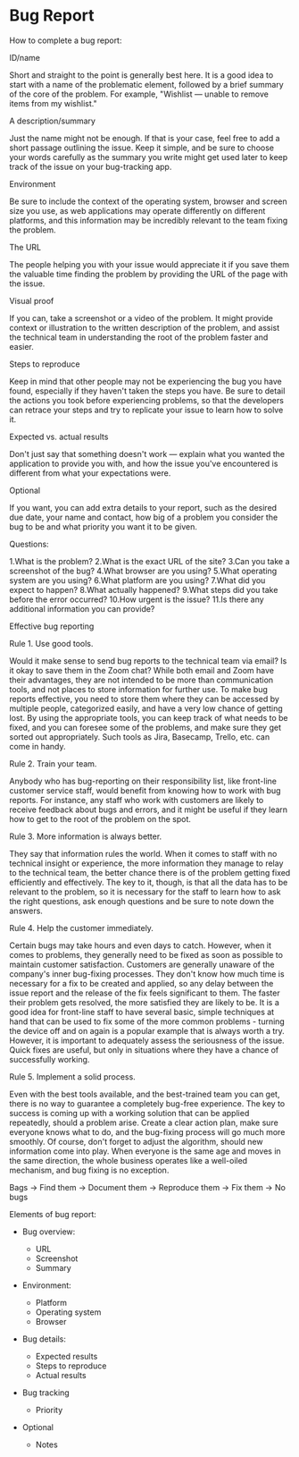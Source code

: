 # Bug Report

How to complete a bug report:

ID/name

Short and straight to the point is generally best here. It is a good idea to start
with a name of the problematic element, followed by a brief summary of the core of
the problem. For example, "Wishlist — unable to remove items from my wishlist."

A description/summary

Just the name might not be enough. If that is your case, feel free to add a short
passage outlining the issue. Keep it simple, and be sure to choose your words
carefully as the summary you write might get used later to keep track of the issue
on your bug-tracking app.

Environment

Be sure to include the context of the operating system, browser and screen size
you use, as web applications may operate differently on different platforms, and
this information may be incredibly relevant to the team fixing the problem.

The URL

The people helping you with your issue would appreciate it if you save them the
valuable time finding the problem by providing the URL of the page with the issue.

Visual proof

If you can, take a screenshot or a video of the problem. It might provide context
or illustration to the written description of the problem, and assist the technical
team in understanding the root of the problem faster and easier.

Steps to reproduce

Keep in mind that other people may not be experiencing the bug you have found,
especially if they haven't taken the steps you have. Be sure to detail the actions
you took before experiencing problems, so that the developers can retrace your
steps and try to replicate your issue to learn how to solve it.

Expected vs. actual results

Don't just say that something doesn't work — explain what you wanted the application
to provide you with, and how the issue you've encountered is different from what
your expectations were.

Optional

If you want, you can add extra details to your report, such as the desired due date,
your name and contact, how big of a problem you consider the bug to be and what
priority you want it to be given.

Questions:

1.What is the problem?
2.What is the exact URL of the site?
3.Can you take a screenshot of the bug?
4.What browser are you using?
5.What operating system are you using?
6.What platform are you using?
7.What did you expect to happen?
8.What actually happened?
9.What steps did you take before the error occurred?
10.How urgent is the issue?
11.Is there any additional information you can provide?

Effective bug reporting

Rule 1. Use good tools.

Would it make sense to send bug reports to the technical team via email? Is it
okay to save them in the Zoom chat? While both email and Zoom have their advantages,
they are not intended to be more than communication tools, and not places to store
information for further use. To make bug reports effective, you need to store them
where they can be accessed by multiple people, categorized easily, and have a very
low chance of getting lost. By using the appropriate tools, you can keep track of
what needs to be fixed, and you can foresee some of the problems, and make sure
they get sorted out appropriately. Such tools as Jira, Basecamp, Trello, etc. can
come in handy.

Rule 2. Train your team.

Anybody who has bug-reporting on their responsibility list, like front-line customer
service staff, would benefit from knowing how to work with bug reports. For instance,
any staff who work with customers are likely to receive feedback about bugs and
errors, and it might be useful if they learn how to get to the root of the problem
on the spot.

Rule 3. More information is always better.

They say that information rules the world. When it comes to staff with no technical
insight or experience, the more information they manage to relay to the technical
team, the better chance there is of the problem getting fixed efficiently and
effectively. The key to it, though, is that all the data has to be relevant to the
problem, so it is necessary for the staff to learn how to ask the right questions,
ask enough questions and be sure to note down the answers.

Rule 4. Help the customer immediately.

Certain bugs may take hours and even days to catch. However, when it comes to
problems, they generally need to be fixed as soon as possible to maintain customer
satisfaction. Customers are generally unaware of the company's inner bug-fixing
processes. They don't know how much time is necessary for a fix to be created and
applied, so any delay between the issue report and the release of the fix feels
significant to them. The faster their problem gets resolved, the more satisfied
they are likely to be. It is a good idea for front-line staff to have several
basic, simple techniques at hand that can be used to fix some of the more common
problems - turning the device off and on again is a popular example that is always
worth a try. However, it is important to adequately assess the seriousness of the
issue. Quick fixes are useful, but only in situations where they have a chance of
successfully working.

Rule 5. Implement a solid process.

Even with the best tools available, and the best-trained team you can get, there
is no way to guarantee a completely bug-free experience. The key to success is
coming up with a working solution that can be applied repeatedly, should a problem
arise. Create a clear action plan, make sure everyone knows what to do, and the
bug-fixing process will go much more smoothly. Of course, don't forget to adjust
the algorithm, should new information come into play. When everyone is the same
age and moves in the same direction, the whole business operates like a well-oiled
mechanism, and bug fixing is no exception.

Bags -> Find them -> Document them -> Reproduce them -> Fix them -> No bugs

Elements of bug report:

- Bug overview:
    - URL
    - Screenshot
    - Summary

- Environment:
    - Platform
    - Operating system
    - Browser

- Bug details:
    - Expected results
    - Steps to reproduce
    - Actual results

- Bug tracking
    - Priority

- Optional
    - Notes